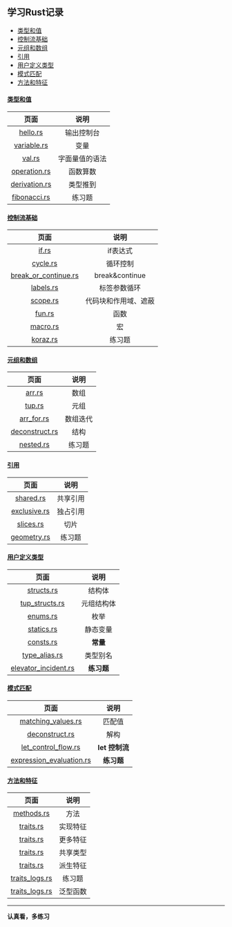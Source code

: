 ## 学习Rust记录

- [类型和值](#类型和值)
- [控制流基础](#控制流基础)
- [元组和数组](#元组和数组)
- [引用](#引用)
- [用户定义类型](#用户定义类型)
- [模式匹配](#模式匹配)
- [方法和特征](#方法和特征)

#### [类型和值](src/example/type_value)

|                          页面                           |   说明    |
|:-----------------------------------------------------:|:-------:|
|      [hello.rs](src/example/type_value/hello.rs)      |  输出控制台  |
|   [variable.rs](src/example/type_value/variable.rs)   |   变量    |
|        [val.rs](src/example/type_value/val.rs)        | 字面量值的语法 |
|  [operation.rs](src/example/type_value/operation.rs)  |  函数算数   |
| [derivation.rs](src/example/type_value/derivation.rs) |  类型推到   |
|  [fibonacci.rs](src/example/type_value/fibonacci.rs)  |   练习题   |

#### [控制流基础](src/example/control_flow_basics)

|                                      页面                                      |       说明       |
|:----------------------------------------------------------------------------:|:--------------:|
|                [if.rs](src/example/control_flow_basics/if.rs)                |     if表达式      |
|             [cycle.rs](src/example/control_flow_basics/cycle.rs)             |      循环控制      |
| [break_or_continue.rs](src/example/control_flow_basics/break_or_continue.rs) | break&continue |
|            [labels.rs](src/example/control_flow_basics/labels.rs)            |     标签参数循环     |
|             [scope.rs](src/example/control_flow_basics/scope.rs)             |   代码块和作用域、遮蔽   |
|               [fun.rs](src/example/control_flow_basics/fun.rs)               |       函数       |
|             [macro.rs](src/example/control_flow_basics/macro.rs)             |       宏        |
|             [koraz.rs](src/example/control_flow_basics/koraz.rs)             |      练习题       |

#### [元组和数组](src/example/tup_arr)

|                          页面                          |  说明  |
|:----------------------------------------------------:|:----:|
|         [arr.rs](src/example/tup_arr/arr.rs)         |  数组  |
|         [tup.rs](src/example/tup_arr/tup.rs)         |  元组  |
|     [arr_for.rs](src/example/tup_arr/arr_for.rs)     | 数组迭代 |
| [deconstruct.rs](src/example/tup_arr/deconstruct.rs) |  结构  |
|      [nested.rs](src/example/tup_arr/nested.rs)      | 练习题  |

#### [引用](src/example/quote)

|                       页面                       |  说明  |
|:----------------------------------------------:|:----:|
|    [shared.rs](src/example/quote/shared.rs)    | 共享引用 |
| [exclusive.rs](src/example/quote/exclusive.rs) | 独占引用 |
|    [slices.rs](src/example/quote/slices.rs)    |  切片  |
|  [geometry.rs](src/example/quote/geometry.rs)  | 练习题  |

#### [用户定义类型](src/example/customize_type)

|                                   页面                                    |   说明    |
|:-----------------------------------------------------------------------:|:-------:|
|           [structs.rs](src/example/customize_type/structs.rs)           |   结构体   |
|       [tup_structs.rs](src/example/customize_type/tup_structs.rs)       |  元组结构体  |
|             [enums.rs](src/example/customize_type/enums.rs)             |   枚举    |
|           [statics.rs](src/example/customize_type/statics.rs)           |  静态变量   |
|            [consts.rs](src/example/customize_type/consts.rs)            | **常量**  |
|        [type_alias.rs](src/example/customize_type/type_alias.rs)        |  类型别名   |
| [elevator_incident.rs](src/example/customize_type/elevator_incident.rs) | **练习题** |

#### [模式匹配](src/example/pattern_matching)

|                                        页面                                         |     说明      |
|:---------------------------------------------------------------------------------:|:-----------:|
|       [matching_values.rs](src/example/pattern_matching/matching_values.rs)       |     匹配值     |
|        [deconstruct.rs](src/example/pattern_matching/deconstruct_match.rs)        |     解构      |
|      [let_control_flow.rs](src/example/pattern_matching/let_control_flow.rs)      | **let 控制流** |
| [expression_evaluation.rs](src/example/pattern_matching/expression_evaluation.rs) |   **练习题**   |

#### [方法和特征](src/example/method_traits)

|                             页面                             |  说明  |
|:----------------------------------------------------------:|:----:|
|     [methods.rs](src/example/method_traits/methods.rs)     |  方法  |
|      [traits.rs](src/example/method_traits/traits.rs)      | 实现特征 |
|   [traits.rs](src/example/method_traits/more_traits.rs)    | 更多特征 |
|   [traits.rs](src/example/method_traits/shared_types.rs)   | 共享类型 |
|  [traits.rs](src/example/method_traits/derived_traits.rs)  | 派生特征 |
| [traits_logs.rs](src/example/method_traits/traits_logs.rs) | 练习题  |
|  [traits_logs.rs](src/example/method_traits/generics.rs)   | 泛型函数 |

----

**认真看，多练习**